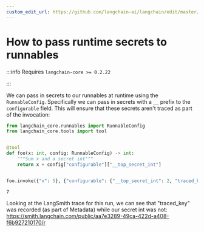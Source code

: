 ```yaml
---
custom_edit_url: https://github.com/langchain-ai/langchain/edit/master/docs/docs/how_to/runnable_runtime_secrets.ipynb
---
```

# How to pass runtime secrets to runnables

:::info Requires `langchain-core >= 0.2.22`

:::

We can pass in secrets to our runnables at runtime using the `RunnableConfig`. Specifically we can pass in secrets with a `__` prefix to the `configurable` field. This will ensure that these secrets aren't traced as part of the invocation:


```python
from langchain_core.runnables import RunnableConfig
from langchain_core.tools import tool


@tool
def foo(x: int, config: RunnableConfig) -> int:
    """Sum x and a secret int"""
    return x + config["configurable"]["__top_secret_int"]


foo.invoke({"x": 5}, {"configurable": {"__top_secret_int": 2, "traced_key": "bar"}})
```



```output
7
```


Looking at the LangSmith trace for this run, we can see that "traced_key" was recorded (as part of Metadata) while our secret int was not: https://smith.langchain.com/public/aa7e3289-49ca-422d-a408-f6b927210170/r
